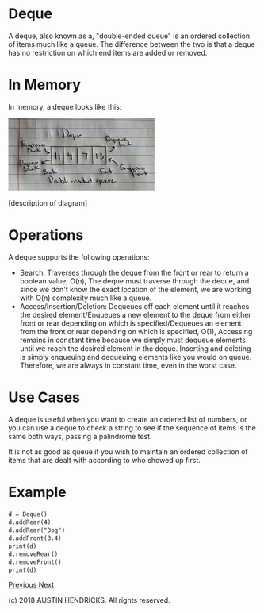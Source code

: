 # Deque

A deque, also known as a, "double-ended queue" is an ordered collection of items much like a queue. The difference between the two is that a deque has no restriction on which end items are added or removed.

# In Memory

In memory, a deque looks like this:

![Image of a deque](images/deque.jpg)

\[description of diagram\]

# Operations

A deque supports the following operations:

* Search: Traverses through the deque from the front or rear to return a boolean value, O(n), The deque must traverse through the deque, and since we don't know the exact location of the element, we are working with O(n) complexity much like a queue.
* Access/Insertion/Deletion: Dequeues off each element until it reaches the desired element/Enqueues a new element to the deque from either front or rear depending on which is specified/Dequeues an element from the front or rear depending on which is specified, O(1), Accessing remains in constant time because we simply must dequeue elements until we reach the desired element in the deque. Inserting and deleting is simply enqueuing and dequeuing elements like you would on queue. Therefore, we are always in constant time, even in the worst case.

# Use Cases

A deque is useful when you want to create an ordered list of numbers, or you can use a deque to check a string to see if the sequence of items is the same both ways, passing a palindrome test.

It is not as good as queue if you wish to maintain an ordered collection of items that are dealt with according to who showed up first.

# Example

```
d = Deque()
d.addRear(4)
d.addRear("Dog")
d.addFront(3.4)
print(d)
d.removeRear()
d.removeFront()
print(d)
```

[Previous](queue.md) [Next](tuple.md)

(c) 2018 AUSTIN HENDRICKS. All rights reserved.
